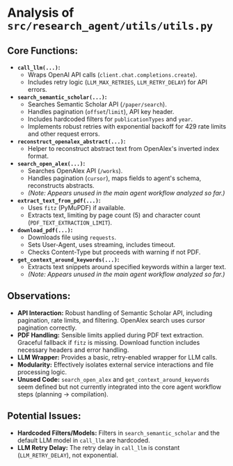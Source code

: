# Analysis of `src/research_agent/utils/utils.py`

## Core Functions:

*   **`call_llm(...)`:**
    *   Wraps OpenAI API calls (`client.chat.completions.create`).
    *   Includes retry logic (`LLM_MAX_RETRIES`, `LLM_RETRY_DELAY`) for API errors.
*   **`search_semantic_scholar(...)`:**
    *   Searches Semantic Scholar API (`/paper/search`).
    *   Handles pagination (`offset`/`limit`), API key header.
    *   Includes hardcoded filters for `publicationTypes` and `year`.
    *   Implements robust retries with exponential backoff for 429 rate limits and other request errors.
*   **`reconstruct_openalex_abstract(...)`:**
    *   Helper to reconstruct abstract text from OpenAlex's inverted index format.
*   **`search_open_alex(...)`:**
    *   Searches OpenAlex API (`/works`).
    *   Handles pagination (`cursor`), maps fields to agent's schema, reconstructs abstracts.
    *   *(Note: Appears unused in the main agent workflow analyzed so far.)*
*   **`extract_text_from_pdf(...)`:**
    *   Uses `fitz` (PyMuPDF) if available.
    *   Extracts text, limiting by page count (5) and character count (`PDF_TEXT_EXTRACTION_LIMIT`).
*   **`download_pdf(...)`:**
    *   Downloads file using `requests`.
    *   Sets User-Agent, uses streaming, includes timeout.
    *   Checks Content-Type but proceeds with warning if not PDF.
*   **`get_context_around_keywords(...)`:**
    *   Extracts text snippets around specified keywords within a larger text.
    *   *(Note: Appears unused in the main agent workflow analyzed so far.)*

## Observations:

*   **API Interaction:** Robust handling of Semantic Scholar API, including pagination, rate limits, and filtering. OpenAlex search uses cursor pagination correctly.
*   **PDF Handling:** Sensible limits applied during PDF text extraction. Graceful fallback if `fitz` is missing. Download function includes necessary headers and error handling.
*   **LLM Wrapper:** Provides a basic, retry-enabled wrapper for LLM calls.
*   **Modularity:** Effectively isolates external service interactions and file processing logic.
*   **Unused Code:** `search_open_alex` and `get_context_around_keywords` seem defined but not currently integrated into the core agent workflow steps (planning -> compilation).

## Potential Issues:

*   **Hardcoded Filters/Models:** Filters in `search_semantic_scholar` and the default LLM model in `call_llm` are hardcoded.
*   **LLM Retry Delay:** The retry delay in `call_llm` is constant (`LLM_RETRY_DELAY`), not exponential.
